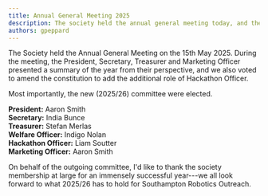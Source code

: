 ```yaml
---
title: Annual General Meeting 2025
description: The society held the annual general meeting today, and the new committee for the next academic year has been elected.
authors: gpeppard
---
```


The Society held the Annual General Meeting on the 15th May 2025. During the meeting, the President, Secretary, Treasurer and Marketing Officer presented a summary of the year from their perspective, and we also voted to amend the constitution to add the additional role of Hackathon Officer.

Most importantly, the new (2025/26) committee were elected.

**President:** Aaron Smith  
**Secretary:** India Bunce  
**Treasurer:** Stefan Merlas  
**Welfare Officer:** Indigo Nolan  
**Hackathon Officer:** Liam Soutter  
**Marketing Officer:** Aaron Smith

On behalf of the outgoing committee, I'd like to thank the society membership at large for an immensely successful year---we all look forward to what 2025/26 has to hold for Southampton Robotics Outreach.
